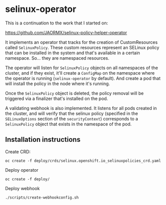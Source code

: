 selinux-operator
================

This is a continuation to the work that I started on:

https://github.com/JAORMX/selinux-policy-helper-operator

It implements an operator that tracks for the creation of CustomResources
called `SelinuxPolicy`. These custom resources represent an SELinux policy that
can be installed in the system and that's available in a certain namespace.
So... they are namespaced resources.

The operator will listen for `SelinuxPolicy` objects on all namespaces of the
cluster, and if they exist, it'll create a `ConfigMap` on the namespace where
the operator is running (`selinux-operator` by default). And create a pod that
will install the policy in the node where it's running.

Once the `SelinuxPolicy` object is deleted, the policy removal will be
triggered via a finalizer that's installed on the pod.

A validating webhook is also implemented. It listens for all pods created in
the cluster, and will verify that the selinux policy (specified in the
`SELinuxOptions` section of the `securityContext`) corresponds to a
`SelinuxPolicy` object that exists in the namespace of the pod.

Installation instructions
-------------------------

Create CRD:

```
oc create -f deploy/crds/selinux.openshift.io_selinuxpolicies_crd.yaml
```

Deploy operator

```
oc create -f deploy/
```

Deploy webhook

```
./scripts/create-webhookconfig.sh
```
